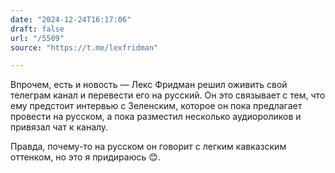 ```yaml
---
date: "2024-12-24T16:17:06"
draft: false
url: "/5509"
source: "https://t.me/lexfridman"

---
```


Впрочем, есть и новость — Лекс Фридман решил оживить свой телеграм канал и перевести его на русский. Он это связывает с тем, что ему предстоит интервью с Зеленским, которое он пока предлагает провести на русском, а пока разместил несколько аудиороликов и привязал чат к каналу. 

Правда, почему-то на русском он говорит с легким кавказским оттенком, но это я придираюсь 😊.
